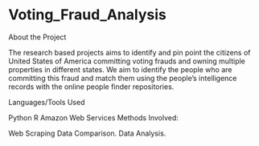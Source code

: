 # Voting_Fraud_Analysis
About the Project

The research based projects aims to identify and pin point the citizens of United States of America committing voting frauds and owning multiple properties in different states. We aim to identify the people who are committing this fraud and match them using the people’s intelligence records with the online people finder repositories.

Languages/Tools Used

Python
R
Amazon Web Services
Methods Involved:

Web Scraping
Data Comparison.
Data Analysis.
